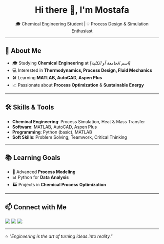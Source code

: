 <h1 align="center">Hi there 👋, I'm Mostafa</h1>

<p align="center">
  🎓 Chemical Engineering Student | 💡 Process Design & Simulation Enthusiast  
</p>

---

## 🚀 About Me
- 🎓 Studying **Chemical Engineering** at *[اسم الجامعة أو الكلية]*
- 💻 Interested in **Thermodynamics, Process Design, Fluid Mechanics**
- 🛠 Learning **MATLAB, AutoCAD, Aspen Plus**
- 📈 Passionate about **Process Optimization** & **Sustainable Energy**

---

## 🛠 Skills & Tools
- **Chemical Engineering**: Process Simulation, Heat & Mass Transfer  
- **Software**: MATLAB, AutoCAD, Aspen Plus  
- **Programming**: Python (basic), MATLAB  
- **Soft Skills**: Problem Solving, Teamwork, Critical Thinking  

---

## 📚 Learning Goals
- 🔬 Advanced **Process Modeling**
- 📊 Python for **Data Analysis**
- 🏭 Projects in **Chemical Process Optimization**

---

## 📫 Connect with Me
<p align="left">
  <a href="mailto:your.email@example.com"><img src="https://img.shields.io/badge/Email-D14836?style=for-the-badge&logo=gmail&logoColor=white"></a>
  <a href="https://linkedin.com/in/your-profile"><img src="https://img.shields.io/badge/LinkedIn-0077B5?style=for-the-badge&logo=linkedin&logoColor=white"></a>
  <a href="https://github.com/yourusername"><img src="https://img.shields.io/badge/GitHub-100000?style=for-the-badge&logo=github&logoColor=white"></a>
</p>

---

⭐ *"Engineering is the art of turning ideas into reality."*
